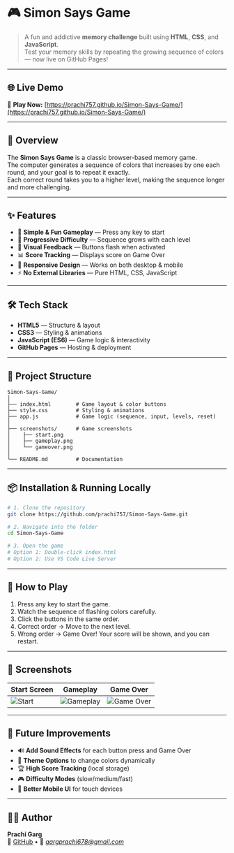 # 🎮 Simon Says Game

> A fun and addictive **memory challenge** built using **HTML**, **CSS**, and **JavaScript**.  
> Test your memory skills by repeating the growing sequence of colors — now live on GitHub Pages!  

---

## 🌐 Live Demo
🔗 **Play Now:** [https://prachi757.github.io/Simon-Says-Game/](https://prachi757.github.io/Simon-Says-Game/)

---

## 📖 Overview
The **Simon Says Game** is a classic browser-based memory game.  
The computer generates a sequence of colors that increases by one each round, and your goal is to repeat it exactly.  
Each correct round takes you to a higher level, making the sequence longer and more challenging.

---

## ✨ Features
- 🎯 **Simple & Fun Gameplay** — Press any key to start  
- 🚀 **Progressive Difficulty** — Sequence grows with each level  
- 🎨 **Visual Feedback** — Buttons flash when activated  
- 📊 **Score Tracking** — Displays score on Game Over  
- 📱 **Responsive Design** — Works on both desktop & mobile  
- ⚡ **No External Libraries** — Pure HTML, CSS, JavaScript

---

## 🛠️ Tech Stack
- **HTML5** — Structure & layout  
- **CSS3** — Styling & animations  
- **JavaScript (ES6)** — Game logic & interactivity  
- **GitHub Pages** — Hosting & deployment

---

## 📂 Project Structure
```plaintext
Simon-Says-Game/
│
├── index.html        # Game layout & color buttons
├── style.css         # Styling & animations
├── app.js            # Game logic (sequence, input, levels, reset)
│
├── screenshots/      # Game screenshots
│    ├── start.png
│    ├── gameplay.png
│    └── gameover.png
│
└── README.md         # Documentation
```

---

## 📦 Installation & Running Locally
```bash
# 1. Clone the repository
git clone https://github.com/prachi757/Simon-Says-Game.git

# 2. Navigate into the folder
cd Simon-Says-Game

# 3. Open the game
# Option 1: Double-click index.html
# Option 2: Use VS Code Live Server
```

---

## 🎯 How to Play
1. Press any key to start the game.  
2. Watch the sequence of flashing colors carefully.  
3. Click the buttons in the same order.  
4. Correct order → Move to the next level.  
5. Wrong order → Game Over! Your score will be shown, and you can restart.

---

## 📸 Screenshots
| Start Screen | Gameplay | Game Over |
|--------------|----------|-----------|
| ![Start](screenshots/start.png) | ![Gameplay](screenshots/gameplay.png) | ![Game Over](screenshots/gameover.png) |

---

## 🚀 Future Improvements
- 🔊 **Add Sound Effects** for each button press and Game Over  
- 🌈 **Theme Options** to change colors dynamically  
- 🏆 **High Score Tracking** (local storage)  
- 🎮 **Difficulty Modes** (slow/medium/fast)  
- 📱 **Better Mobile UI** for touch devices  

---

## 👩‍💻 Author
**Prachi Garg**  
💼 [GitHub](https://github.com/prachi757) • 📧 *gargprachi678@gmail.com*  
